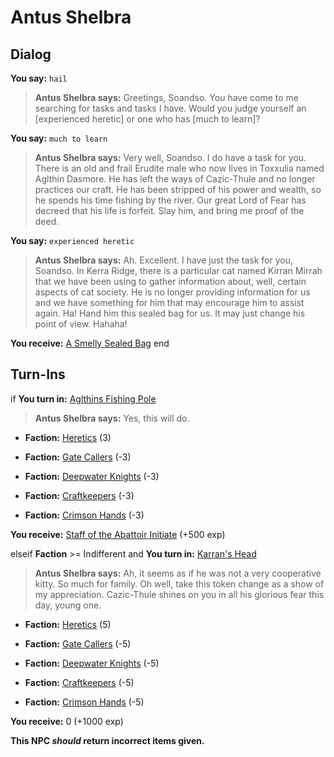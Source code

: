 # Antus Shelbra
## Dialog

**You say:** `hail`



>**Antus Shelbra says:** Greetings, Soandso. You have come to me searching for tasks and tasks I have. Would you judge yourself an [experienced heretic] or one who has [much to learn]?

**You say:** `much to learn`



>**Antus Shelbra says:** Very well, Soandso. I do have a task for you. There is an old and frail Erudite male who now lives in Toxxulia named Aglthin Dasmore. He has left the ways of Cazic-Thule and no longer practices our craft. He has been stripped of his power and wealth, so he spends his time fishing by the river. Our great Lord of Fear has decreed that his life is forfeit. Slay him, and bring me proof of the deed.

**You say:** `experienced heretic`



>**Antus Shelbra says:** Ah. Excellent. I have just the task for you, Soandso. In Kerra Ridge, there is a particular cat named Kirran Mirrah that we have been using to gather information about, well, certain aspects of cat society. He is no longer providing information for us and we have something for him that may encourage him to assist again. Ha! Hand him this sealed bag for us. It may just change his point of view. Hahaha!


**You receive:**  [A Smelly Sealed Bag](/item/9968)
end

## Turn-Ins



if **You turn in:** [Aglthins Fishing Pole](/item/9969)


>**Antus Shelbra says:** Yes, this will do.


* __Faction:__ [Heretics](/faction/265) (3)


* __Faction:__ [Gate Callers](/faction/254) (-3)


* __Faction:__ [Deepwater Knights](/faction/242) (-3)


* __Faction:__ [Craftkeepers](/faction/231) (-3)


* __Faction:__ [Crimson Hands](/faction/233) (-3)


 **You receive:**  [Staff of the Abattoir Initiate](/item/13697) (+500 exp)

elseif **Faction** >= Indifferent and  **You turn in:** [Karran's Head](/item/9967)


>**Antus Shelbra says:** Ah, it seems as if he was not a very cooperative kitty. So much for family. Oh well, take this token change as a show of my appreciation. Cazic-Thule shines on you in all his glorious fear this day, young one.


* __Faction:__ [Heretics](/faction/265) (5)


* __Faction:__ [Gate Callers](/faction/254) (-5)


* __Faction:__ [Deepwater Knights](/faction/242) (-5)


* __Faction:__ [Craftkeepers](/faction/231) (-5)


* __Faction:__ [Crimson Hands](/faction/233) (-5)


 **You receive:** 0 (+1000 exp)

**This NPC *should* return incorrect items given.**






